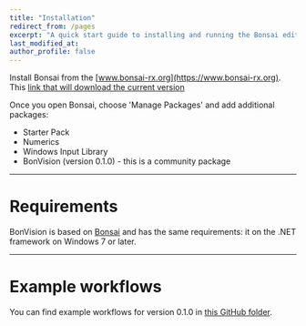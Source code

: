 ```yaml
---
title: "Installation"
redirect_from: /pages
excerpt: "A quick start guide to installing and running the Bonsai editor."
last_modified_at: 
author_profile: false
---
```


Install Bonsai from the [www.bonsai-rx.org](https://www.bonsai-rx.org). This [link that will download the current version](https://bitbucket.org/horizongir/bonsai/downloads/Bonsai-2.4-preview.zip)

Once you open Bonsai, choose 'Manage Packages' and add additional packages:
* Starter Pack
* Numerics
* Windows Input Library
* BonVision (version 0.1.0) - this is a community package 

***
# Requirements
BonVision is based on [Bonsai](https://bonsai-rx.org//docs/installation/) and has the same requirements: it on the .NET framework on Windows 7 or later. 

***
# Example workflows

You can find example workflows for version 0.1.0 in [this GitHub folder](https://github.com/amansaleem/BonVision/tree/master/bonVision%20Examples). 

